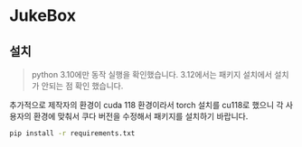 # JukeBox

## 설치

> python 3.10에만 동작 실행을 확인했습니다. 3.12에서는 패키지 설치에서 설치가 안되는 점 확인 했습니다.

추가적으로 제작자의 환경이 cuda 118 환경이라서 torch 설치를 cu118로 했으니 각 사용자의 환경에 맞춰서 쿠다 버전을 수정해서 패키지를 설치하기 바랍니다.

```bash
pip install -r requirements.txt
```